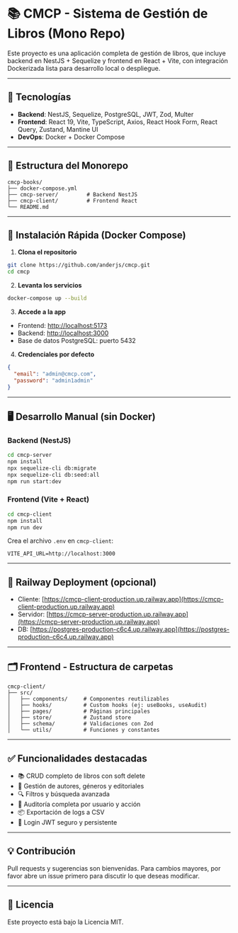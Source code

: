 # 📚 CMCP - Sistema de Gestión de Libros (Mono Repo)

Este proyecto es una aplicación completa de gestión de libros, que incluye backend en NestJS + Sequelize y frontend en React + Vite, con integración Dockerizada lista para desarrollo local o despliegue.

---

## 🧰 Tecnologías

* **Backend**: NestJS, Sequelize, PostgreSQL, JWT, Zod, Multer
* **Frontend**: React 19, Vite, TypeScript, Axios, React Hook Form, React Query, Zustand, Mantine UI
* **DevOps**: Docker + Docker Compose

---

## 📁 Estructura del Monorepo

```
cmcp-books/
├── docker-compose.yml
├── cmcp-server/         # Backend NestJS
├── cmcp-client/         # Frontend React
└── README.md
```

---

## 🚀 Instalación Rápida (Docker Compose)

1. **Clona el repositorio**

```bash
git clone https://github.com/anderjs/cmcp.git
cd cmcp
```

2. **Levanta los servicios**

```bash
docker-compose up --build
```

3. **Accede a la app**

* Frontend: [http://localhost:5173](http://localhost:5173)
* Backend: [http://localhost:3000](http://localhost:3000)
* Base de datos PostgreSQL: puerto 5432

4. **Credenciales por defecto**

```json
{
  "email": "admin@cmcp.com",
  "password": "admin1admin"
}
```

---

## 🖥️ Desarrollo Manual (sin Docker)

### Backend (NestJS)

```bash
cd cmcp-server
npm install
npx sequelize-cli db:migrate
npx sequelize-cli db:seed:all
npm run start:dev
```

### Frontend (Vite + React)

```bash
cd cmcp-client
npm install
npm run dev
```

Crea el archivo `.env` en `cmcp-client`:

```
VITE_API_URL=http://localhost:3000
```

---

## 🔧 Railway Deployment (opcional)

* Cliente: [https://cmcp-client-production.up.railway.app](https://cmcp-client-production.up.railway.app)
* Servidor: [https://cmcp-server-production.up.railway.app](https://cmcp-server-production.up.railway.app)
* DB: [https://postgres-production-c6c4.up.railway.app](https://postgres-production-c6c4.up.railway.app)

---

## 🗂️ Frontend - Estructura de carpetas

```
cmcp-client/
├── src/
│   ├── components/     # Componentes reutilizables
│   ├── hooks/          # Custom hooks (ej: useBooks, useAudit)
│   ├── pages/          # Páginas principales
│   ├── store/          # Zustand store
│   ├── schema/         # Validaciones con Zod
│   └── utils/          # Funciones y constantes
```

---

## ✅ Funcionalidades destacadas

* 📚 CRUD completo de libros con soft delete
* 👤 Gestión de autores, géneros y editoriales
* 🔍 Filtros y búsqueda avanzada
* 🧾 Auditoría completa por usuario y acción
* 📦 Exportación de logs a CSV
* 🔐 Login JWT seguro y persistente

---

## 💡 Contribución

Pull requests y sugerencias son bienvenidas. Para cambios mayores, por favor abre un issue primero para discutir lo que deseas modificar.

---

## 📝 Licencia

Este proyecto está bajo la Licencia MIT.
